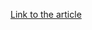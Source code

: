 [Link to the article](https://zscaler.com/blogs/security-research/analysis-blackbyte-ransomwares-go-based-variants)

